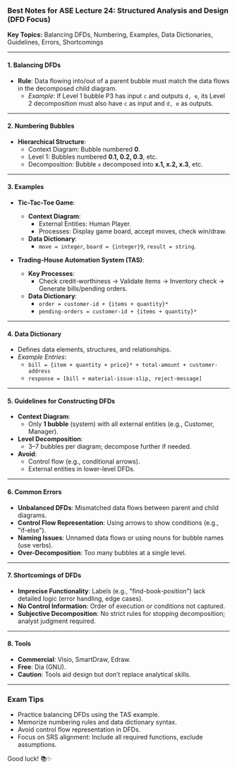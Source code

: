### Best Notes for ASE Lecture 24: Structured Analysis and Design (DFD Focus)  
**Key Topics:** Balancing DFDs, Numbering, Examples, Data Dictionaries, Guidelines, Errors, Shortcomings  

---

#### **1. Balancing DFDs**  
- **Rule**: Data flowing into/out of a parent bubble must match the data flows in the decomposed child diagram.  
  - *Example*: If Level 1 bubble P3 has input `c` and outputs `d, e`, its Level 2 decomposition must also have `c` as input and `d, e` as outputs.  

---

#### **2. Numbering Bubbles**  
- **Hierarchical Structure**:  
  - Context Diagram: Bubble numbered **0**.  
  - Level 1: Bubbles numbered **0.1, 0.2, 0.3**, etc.  
  - Decomposition: Bubble `x` decomposed into **x.1, x.2, x.3**, etc.  

---

#### **3. Examples**  
- **Tic-Tac-Toe Game**:  
  - **Context Diagram**:  
    - External Entities: Human Player.  
    - Processes: Display game board, accept moves, check win/draw.  
  - **Data Dictionary**:  
    - `move = integer`, `board = {integer}9`, `result = string`.  

- **Trading-House Automation System (TAS)**:  
  - **Key Processes**:  
    - Check credit-worthiness → Validate items → Inventory check → Generate bills/pending orders.  
  - **Data Dictionary**:  
    - `order = customer-id + {items + quantity}*`  
    - `pending-orders = customer-id + {items + quantity}*`  

---

#### **4. Data Dictionary**  
- Defines data elements, structures, and relationships.  
- *Example Entries*:  
  - `bill = {item + quantity + price}* + total-amount + customer-address`  
  - `response = [bill + material-issue-slip, reject-message]`  

---

#### **5. Guidelines for Constructing DFDs**  
- **Context Diagram**:  
  - Only **1 bubble** (system) with all external entities (e.g., Customer, Manager).  
- **Level Decomposition**:  
  - 3–7 bubbles per diagram; decompose further if needed.  
- **Avoid**:  
  - Control flow (e.g., conditional arrows).  
  - External entities in lower-level DFDs.  

---

#### **6. Common Errors**  
- **Unbalanced DFDs**: Mismatched data flows between parent and child diagrams.  
- **Control Flow Representation**: Using arrows to show conditions (e.g., "if-else").  
- **Naming Issues**: Unnamed data flows or using nouns for bubble names (use verbs).  
- **Over-Decomposition**: Too many bubbles at a single level.  

---

#### **7. Shortcomings of DFDs**  
- **Imprecise Functionality**: Labels (e.g., "find-book-position") lack detailed logic (error handling, edge cases).  
- **No Control Information**: Order of execution or conditions not captured.  
- **Subjective Decomposition**: No strict rules for stopping decomposition; analyst judgment required.  

---

#### **8. Tools**  
- **Commercial**: Visio, SmartDraw, Edraw.  
- **Free**: Dia (GNU).  
- **Caution**: Tools aid design but don’t replace analytical skills.  

---

### **Exam Tips**  
- Practice balancing DFDs using the TAS example.  
- Memorize numbering rules and data dictionary syntax.  
- Avoid control flow representation in DFDs.  
- Focus on SRS alignment: Include all required functions, exclude assumptions.  

Good luck! 📚✨